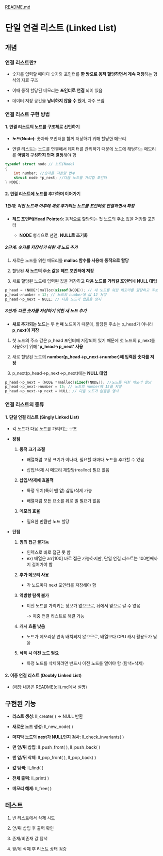[README.md](https://github.com/user-attachments/files/21699631/README.ll.md)
# 단일 연결 리스트 (Linked List)

## 개념

### 연결 리스트란?

- 숫자를 입력할 때마다 숫자와 포인터를 **한 쌍으로 동적 할당하면서 계속 저장**하는 형식의 자료 구조

- 이때 동적 할당된 메모리는 **포인터로 연결** 되어 있음

- 데이터 저장 공간을 **낭비하지 않을 수 있**어, 자주 쓰임

### 연결 리스트 구현 방법

#### 1. 연결 리스트의 노드를 구조체로 선언하기

- **노드(Node)**: 숫자와 포인터를 함께 저장하기 위해 할당한 메모리

- 연결 리스트는 노드를 연결해서 데이터를 관리하기 때문에 노드에 해당하는 메모리를 **어떻게 구성하지 먼저 결정**해야 함

```c
typedef struct node // 노드(Node)
{
    int number; //숫자를 저장할 변수
    struct node *p_next; //다음 노드를 가리킬 포인터
} NODE;
```

#### 2. 연결 리스트에 노드를 추가하며 이어가기

##### 1단계: 이전 노드와 이후에 새로 추가되는 노드를 포인터로 연결하면서 확장

- **헤드 포인터(Head Pointer)**: 동적으로 할당되는 첫 노드의 주소 값을 저장할 포인터
  
  * **NODE** 형식으로 선언, **NULL로 초기화**

##### 2단계: 숫자를 저장하기 위한 새 노드 추가

1. 새로운 노드를 위한 메모리를 **malloc 함수를 사용**해 **동적으로 할당**

2. 할당된 **새 노드의 주소 값**을 **헤드 포인터에 저장**

3. 새로 할당된 노드에 입력된 값을 저장하고 **다음 노드를 가리킬 포인터**에 **NULL 대입**

```c
p_head = (NODE*)malloc(sizeof(NODE)); // 새 노드를 위한 메모리를 할당하고 주소 값을 헤드 포인터에 저장
p_head->number = 12; // 노드의 number에 값 12 저장
p_head->p_next = NULL; // 다음 노드가 없음을 명시
```

##### 3단계: 다른 숫자를 저장하기 위한 새 노드 추가

- **새로 추가되는 노드**는 두 번쨰 노드이기 때문에, 할당된 주소는 p_head가 아니라 **p_next에 저장**
1. 첫 노드의 주소 값은 p_head 포인터에 저장되어 있기 때문에 첫 노드의 p_next를 사용하기 위해 **'p_head->p_next' 사용**

2. 새로 할당된 노드의 **number(p_head->p_next->number)에 입력된 숫자를 저장**

3. p_next(p_head->p_next->p_next)에는 **NULL 대입**

```c
p_head->p_next = (NODE *)malloc(sizeof(NODE)); //노드를 위한 메모리 할당
p_head->p_next->number = 15; // 노드의 number에 15를 저장
p_head->p_next->p_next = NULL; // 다음 노드가 없음을 명시
```

### 연결 리스트의 종류

#### 1. 단일 연결 리스트 (Singly Linked List)

- 각 노드가 다음 노드를 가리키는 구조

- **장점**
  
  1. **동적 크기 조절**
     
     + 배열처럼 고정 크기가 이나라, 필요할 때마다 노드를 추가할 수 있음
     
     + 삽입/삭제 시 메모리 재할당(realloc) 필요 없음
  
  2. **삽입/삭제에 효율적**
     
     + 특정 위치(특히 맨 앞) 삽입/삭제 가능
     
     + 배열처럼 모든 요소를 뒤로 밀 필요가 없음
  
  3. **메모리 효율**
     
     + 필요한 만큼만 노드 할당

- **단점**
  
  1. **임의 접근 불가능**
     
     + 인덱스로 바로 접근 못 함
     + ex) 배열은 arr[100] 바로 접근 가능하지만, 단일 연결 리스트는 100번째까지 걸어가야 함
  
  2. **추가 메모리 사용**
     
     + 각 노드마다 next 포인터를 저장해야 함
  
  3. **역방향 탐색 불가**
     
     + 이전 노드를 가리키는 정보가 없으므로, 뒤에서 앞으로 갈 수 없음
       
       -> 이중 연결 리스트로 해결 가능
  
  4. **캐시 효율 낮음**
     
     + 노드가 메모리상 연속 배치되지 않으므로, 배열보다 CPU 캐시 활용도가 낮음
  
  5. **삭제 시 이전 노드 필요**
     
     + 특정 노드를 삭제하려면 반드시 이전 노드를 열어야 함 (탐색+삭제)

#### 2. 이중 연결 리스트 (Doubly Linked List)

+ (해당 내용은 README(dll).md에서 설명)

## 구현된 기능

- **리스트 생성**: ll_create( ) -> NULL 반환

- **새로운 노드 생성**: ll_new_node( )

- **마지막 노드의 next가 NULL인지 검사**: ll_check_invariants( )

- **맨 앞/뒤 삽입**: ll_push_front( ), ll_push_back( )

- **맨 앞/뒤 삭제**: ll_pop_front( ), ll_pop_back( )

- **값 탐색**: ll_find( )

- **전체 출력**: ll_print( )

- **메모리 해제**: ll_free( ) 

## 테스트

1. 빈 리스트에서 삭제 시도

2. 앞/뒤 삽입 후 출력 확인

3. 존재/비존재 값 탐색

4. 앞/뒤 삭제 후 리스트 상태 검증
